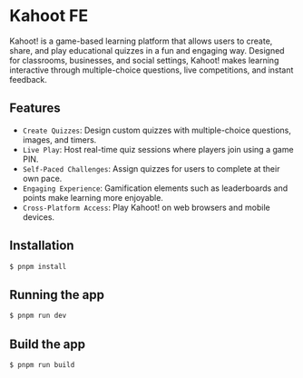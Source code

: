# Kahoot FE

Kahoot! is a game-based learning platform that allows users to create, share, and play educational quizzes in a fun and engaging way. Designed for classrooms, businesses, and social settings, Kahoot! makes learning interactive through multiple-choice questions, live competitions, and instant feedback.

## Features

- `Create Quizzes`: Design custom quizzes with multiple-choice questions, images, and timers.
- `Live Play`: Host real-time quiz sessions where players join using a game PIN.
- `Self-Paced Challenges`: Assign quizzes for users to complete at their own pace.
- `Engaging Experience`: Gamification elements such as leaderboards and points make learning more enjoyable.
- `Cross-Platform Access`: Play Kahoot! on web browsers and mobile devices.

## Installation

```bash
$ pnpm install
```

## Running the app

```bash
$ pnpm run dev
```

## Build the app

```bash
$ pnpm run build
```
